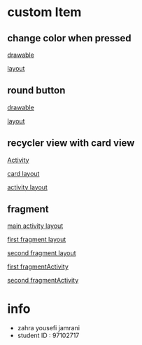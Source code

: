 # custom Item
  ## change color when pressed
  [drawable](https://github.com/sharif-dev/custom_buttons/blob/master/app/src/main/res/drawable/button_custom.xml)
  
  [layout](https://github.com/sharif-dev/custom_buttons/blob/master/app/src/main/res/layout/activity_login.xml)

  ## round button
  [drawable](https://github.com/sharif-dev/custom_buttons/blob/master/app/src/main/res/drawable/round_button_accent.xml)
  
  [layout](https://github.com/sharif-dev/custom_buttons/blob/master/app/src/main/res/layout/activity_main.xml)
  
  ## recycler view with card view
  [Activity](https://github.com/sharif-dev/custom_buttons/blob/master/app/src/main/java/edu/sharif/yousefi/first_app/home/HomeActivity.java)
  
  [card layout](https://github.com/sharif-dev/custom_buttons/blob/master/app/src/main/res/layout/home_card.xml)
  
  [activity layout](https://github.com/sharif-dev/custom_buttons/blob/master/app/src/main/res/layout/activity_home.xml)
  
  ## fragment
  [main activity layout](https://github.com/sharif-dev/custom_buttons/blob/master/app/src/main/res/layout/activity_add.xml)
  
  [first fragment layout](https://github.com/sharif-dev/custom_buttons/blob/master/app/src/main/res/layout/add_fragment.xml)
  
  [second fragment layout](https://github.com/sharif-dev/custom_buttons/blob/master/app/src/main/res/layout/show_fragment.xml)
  
  [first fragmentActivity](https://github.com/sharif-dev/custom_buttons/blob/master/app/src/main/java/edu/sharif/yousefi/first_app/add/AddFragment.java)
  
  [second fragmentActivity](https://github.com/sharif-dev/custom_buttons/blob/master/app/src/main/java/edu/sharif/yousefi/first_app/add/ShowFragment.java)
 
  
# info
- zahra yousefi jamrani
- student ID : 97102717
